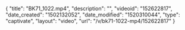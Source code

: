 {
    "title": "BK71_1022.mp4",
    "description": "",
    "videoid": "152622817",
    "date_created": "1502132052",
    "date_modified": "1520310044",
    "type": "captivate",
    "layout": "video",
    "url": "\/v\/bk71-1022-mp4\/152622817"
}